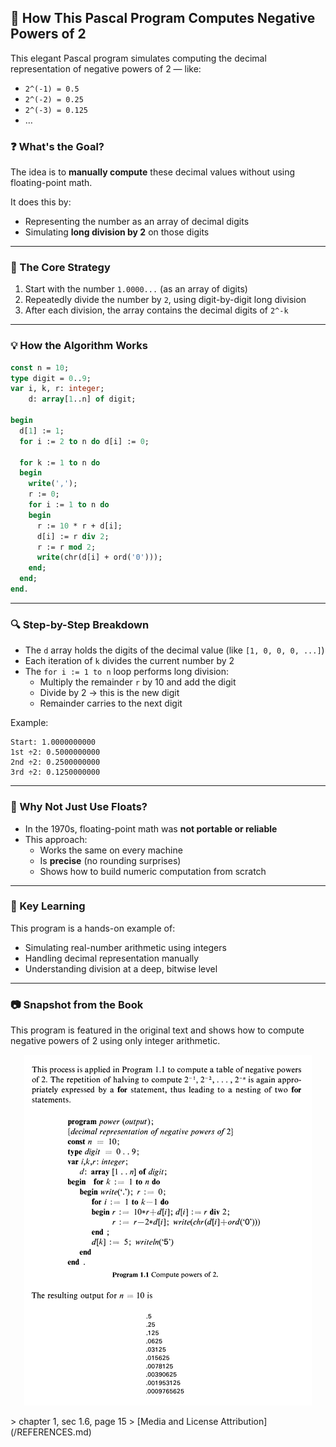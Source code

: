 ## 🧮 How This Pascal Program Computes Negative Powers of 2

This elegant Pascal program simulates computing the decimal representation of negative powers of 2 — like:

- `2^(-1) = 0.5`
- `2^(-2) = 0.25`
- `2^(-3) = 0.125`
- …

### ❓ What's the Goal?

The idea is to **manually compute** these decimal values without using floating-point math.

It does this by:
- Representing the number as an array of decimal digits
- Simulating **long division by 2** on those digits

---

### 🔢 The Core Strategy

1. Start with the number `1.0000...` (as an array of digits)
2. Repeatedly divide the number by `2`, using digit-by-digit long division
3. After each division, the array contains the decimal digits of `2^-k`

---

### 💡 How the Algorithm Works

```pascal
const n = 10;
type digit = 0..9;
var i, k, r: integer;
    d: array[1..n] of digit;

begin
  d[1] := 1;
  for i := 2 to n do d[i] := 0;

  for k := 1 to n do
  begin
    write(',');
    r := 0;
    for i := 1 to n do
    begin
      r := 10 * r + d[i];
      d[i] := r div 2;
      r := r mod 2;
      write(chr(d[i] + ord('0')));
    end;
  end;
end.
```

---

### 🔍 Step-by-Step Breakdown

- The `d` array holds the digits of the decimal value (like `[1, 0, 0, 0, ...]`)
- Each iteration of `k` divides the current number by 2
- The `for i := 1 to n` loop performs long division:
  - Multiply the remainder `r` by 10 and add the digit
  - Divide by 2 → this is the new digit
  - Remainder carries to the next digit

Example:
```
Start: 1.0000000000
1st ÷2: 0.5000000000
2nd ÷2: 0.2500000000
3rd ÷2: 0.1250000000
```

---

### 🤔 Why Not Just Use Floats?

- In the 1970s, floating-point math was **not portable or reliable**
- This approach:
  - Works the same on every machine
  - Is **precise** (no rounding surprises)
  - Shows how to build numeric computation from scratch

---

### 🧠 Key Learning

This program is a hands-on example of:
- Simulating real-number arithmetic using integers
- Handling decimal representation manually
- Understanding division at a deep, bitwise level

---
### 📷 Snapshot from the Book
This program is featured in the original text and shows how to compute negative powers of 2 using only integer arithmetic.

<p align="center">
  <img src="/assets/neg_pow_2.png" alt="Negative Power of 2 Pascal Program">
</p>
> chapter 1, sec 1.6, page 15
> [Media and License Attribution](/REFERENCES.md)

